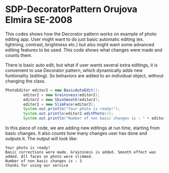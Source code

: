 # SDP-DecoratorPattern Orujova Elmira SE-2008

This codes shows how the Decorator pattern works on example of photo editing app. User might want to do just basic automatic editing (ex. lightning, contrast, brightness etc.) but also might want some advanced editing features to be used. This code shows what changes were made and counts them. 

There is basic auto edit, but what if user wants several extra editings, it is convenient to use Decorator pattern, which dynamically adds new funtionality (editing). So behaviors are added to an individual object, without changing the class. 
```Java
PhotoEditor editor2 = new BasicAutoEdit();
        editor2 = new Graininess(editor2);
        editor2 = new SkinSmooth(editor2);
        editor2 = new SlimFace(editor2);
        System.out.println("Your photo is ready!");
        System.out.println(editor2.editPhoto());
        System.out.println("Number of non basic changes is : " + editor2.NumOfChanges()+ "\nthanks for using our service");
```
In this piece of code, we are adding new editings at run time, starting from basic changes. It also counts how many changes user has done and outputs it. The output will look like:
```
Your photo is ready!
Basic corrections were made. Graininess is added. Smooth effect was added. All faces on photo were slimmed. 
Number of non basic changes is : 3
thanks for using our service
```
